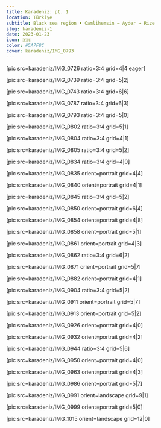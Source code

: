 ```yaml
---
title: Karadeniz: pt. 1
location: Türkiye
subtitle: Black sea region • Camlihemsin → Ayder → Rize
slug: karadeniz-1
date: 2023-01-23
icon: 🇹🇷
color: #5A7F8C
cover: karadeniz/IMG_0793
---
```


[pic src=karadeniz/IMG_0726 ratio=3:4 grid=4|4 eager]

[pic src=karadeniz/IMG_0739 ratio=3:4 grid=5|2]

[pic src=karadeniz/IMG_0743 ratio=3:4 grid=6|6]

[pic src=karadeniz/IMG_0787 ratio=3:4 grid=6|3]

[pic src=karadeniz/IMG_0793 ratio=3:4 grid=5|0]

[pic src=karadeniz/IMG_0802 ratio=3:4 grid=5|1]

[pic src=karadeniz/IMG_0804 ratio=3:4 grid=4|1]

[pic src=karadeniz/IMG_0805 ratio=3:4 grid=5|2]

[pic src=karadeniz/IMG_0834 ratio=3:4 grid=4|0]

[pic src=karadeniz/IMG_0835 orient=portrait grid=4|4]

[pic src=karadeniz/IMG_0840 orient=portrait grid=4|1]

[pic src=karadeniz/IMG_0845 ratio=3:4 grid=5|2]

[pic src=karadeniz/IMG_0850 orient=portrait grid=6|4]

[pic src=karadeniz/IMG_0854 orient=portrait grid=4|8]

[pic src=karadeniz/IMG_0858 orient=portrait grid=5|1]

[pic src=karadeniz/IMG_0861 orient=portrait grid=4|3]

[pic src=karadeniz/IMG_0862 ratio=3:4 grid=6|2]

[pic src=karadeniz/IMG_0871 orient=portrait grid=5|7]

[pic src=karadeniz/IMG_0882 orient=portrait grid=4|1]

[pic src=karadeniz/IMG_0904 ratio=3:4 grid=5|2]

[pic src=karadeniz/IMG_0911 orient=portrait grid=5|7]

[pic src=karadeniz/IMG_0913 orient=portrait grid=5|2]

[pic src=karadeniz/IMG_0926 orient=portrait grid=4|0]

[pic src=karadeniz/IMG_0932 orient=portrait grid=4|2]

[pic src=karadeniz/IMG_0944 ratio=3:4 grid=5|6]

[pic src=karadeniz/IMG_0950 orient=portrait grid=4|0]

[pic src=karadeniz/IMG_0963 orient=portrait grid=4|3]

[pic src=karadeniz/IMG_0986 orient=portrait grid=5|7]

[pic src=karadeniz/IMG_0991 orient=landscape grid=9|1]

[pic src=karadeniz/IMG_0999 orient=portrait grid=5|0]

[pic src=karadeniz/IMG_1015 orient=landscape grid=12|0]
